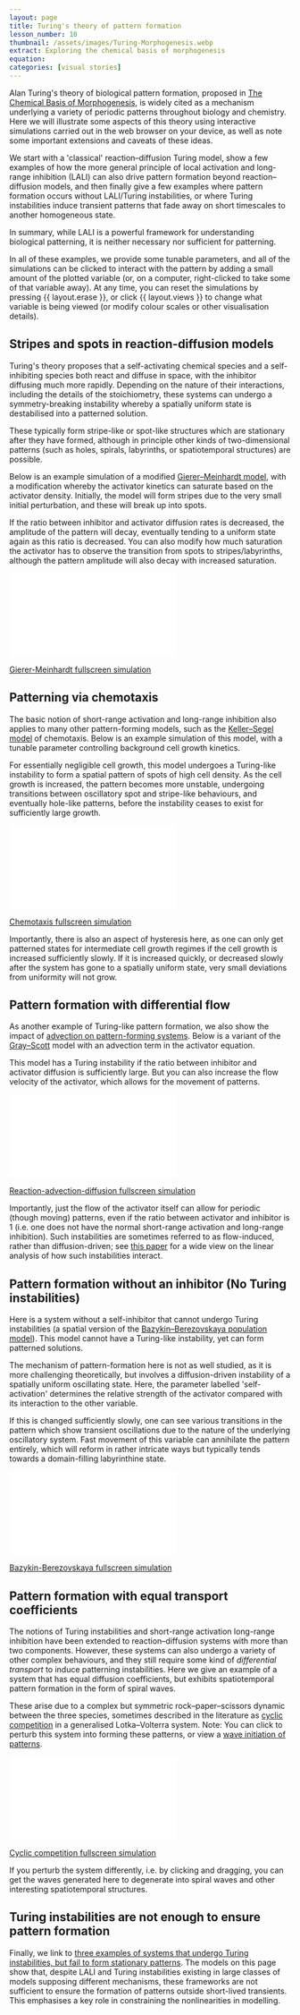 ```yaml
---
layout: page
title: Turing's theory of pattern formation
lesson_number: 10
thumbnail: /assets/images/Turing-Morphogenesis.webp
extract: Exploring the chemical basis of morphogenesis
equation:
categories: [visual stories]
---
```


Alan Turing's theory of biological pattern formation, proposed in [The Chemical Basis of Morphogenesis](https://en.wikipedia.org/wiki/The_Chemical_Basis_of_Morphogenesis), is widely cited as a mechanism underlying a variety of periodic patterns throughout biology and chemistry. Here we will illustrate some aspects of this theory using interactive simulations carried out in the web browser on your device, as well as note some important extensions and caveats of these ideas.

We start with a 'classical' reaction–diffusion Turing model, show a few examples of how the more general principle of local activation and long-range inhibition (LALI) can also drive pattern formation beyond reaction–diffusion models, and then finally give a few examples where pattern formation occurs without LALI/Turing instabilities, or where Turing instabilities induce transient patterns that fade away on short timescales to another homogeneous state.

In summary, while LALI is a powerful framework for understanding biological patterning, it is neither necessary nor sufficient for patterning.

In all of these examples, we provide some tunable parameters, and all of the simulations can be clicked to interact with the pattern by adding a small amount of the plotted variable (or, on a computer, right-clicked to take some of that variable away). At any time, you can reset the simulations by pressing {{ layout.erase }}, or click {{ layout.views }} to change what variable is being viewed (or modify colour scales or other visualisation details).

## Stripes and spots in reaction-diffusion models

Turing's theory proposes that a self-activating chemical species and a self-inhibiting species both react and diffuse in space, with the inhibitor diffusing much more rapidly. Depending on the nature of their interactions, including the details of the stoichiometry, these systems can undergo a symmetry-breaking instability whereby a spatially uniform state is destabilised into a patterned solution.

These typically form stripe-like or spot-like structures which are stationary after they have formed, although in principle other kinds of two-dimensional patterns (such as holes, spirals, labyrinths, or spatiotemporal structures) are possible.

Below is an example simulation of a modified [Gierer–Meinhardt model](/mathematical-biology/gierer-meinhardt), with a modification whereby the activator kinetics can saturate based on the activator density. Initially, the model will form stripes due to the very small initial perturbation, and these will break up into spots.

If the ratio between inhibitor and activator diffusion rates is decreased, the amplitude of the pattern will decay, eventually tending to a uniform state again as this ratio is decreased. You can also modify how much saturation the activator has to observe the transition from spots to stripes/labyrinths, although the pattern amplitude will also decay with increased saturation.

<p style="text-align:center;margin-bottom:0;"><vpde-slider
    iframe="simGM"
    name="D"
    label="Ratio of inhibitor to activator diffusion"
    label-position="above"
    min-label="Small"
    max-label="Large"
    min="40"
    max="100"
    value="100"
    step="5"
></vpde-slider></p>

<p style="text-align:center;margin-bottom:0;"><vpde-slider
    iframe="simGM"
    name="K"
    label="Activator Saturation"
    label-position="below"
    min-label="None"
    max-label="Moderate"
    min="0"
    max="0.005"
    value="0"
></vpde-slider></p>

<iframe id="simGM" class="sim" style="margin-left:auto;margin-right:auto" src="/sim/?preset=GiererMeinhardtStripeiframe&story&nomathjax&sf=1" frameborder="0" loading="lazy"></iframe>

[Gierer-Meinhardt fullscreen simulation](/sim/?preset=GiererMeinhardtStripeiframe)

<p></p>

## Patterning via chemotaxis

The basic notion of short-range activation and long-range inhibition also applies to many other pattern-forming models, such as the [Keller–Segel model](/mathematical-biology/keller-segel) of chemotaxis. Below is an example simulation of this model, with a tunable parameter controlling background cell growth kinetics.

For essentially negligible cell growth, this model undergoes a Turing-like instability to form a spatial pattern of spots of high cell density. As the cell growth is increased, the pattern becomes more unstable, undergoing transitions between oscillatory spot and stripe-like behaviours, and eventually hole-like patterns, before the instability ceases to exist for sufficiently large growth.

<p style="text-align:center;margin-bottom:0;"><vpde-slider
    iframe="simKS"
    name="r"
    label="Cell growth"
    label-position="above"
    min-label="Small"
    max-label="Moderate"
    min="0.001"
    max="0.3"
    value="0.001"
></vpde-slider></p>

<iframe id="simKS" class="sim" style="margin-left:auto;margin-right:auto" src="/sim/?preset=KellerSegeliframe&story&nomathjax" frameborder="0" loading="lazy"></iframe>

[Chemotaxis fullscreen simulation](/sim/?preset=KellerSegeliframe)

Importantly, there is also an aspect of hysteresis here, as one can only get patterned states for intermediate cell growth regimes if the cell growth is increased sufficiently slowly. If it is increased quickly, or decreased slowly after the system has gone to a spatially uniform state, very small deviations from uniformity will not grow.

<p></p>

## Pattern formation with differential flow

As another example of Turing-like pattern formation, we also show the impact of [advection on pattern-forming systems](/nonlinear-physics/advecting-patterns). Below is a variant of the [Gray–Scott](/nonlinear-physics/gray-scott) model with an advection term in the activator equation.

This model has a Turing instability if the ratio between inhibitor and activator diffusion is sufficiently large. But you can also increase the flow velocity of the activator, which allows for the movement of patterns.

<p style="text-align:center;margin-bottom:0;"><vpde-slider
    iframe="simGSA"
    name="D"
    label="Ratio of inhibitor to activator diffusion"
    label-position="above"
    min-label="Small"
    max-label="Large"
    min="1"
    max="4"
    value="2"
    step="0.1"
></vpde-slider></p>

<p style="text-align:center;margin-bottom:0;"><vpde-slider
    iframe="simGSA"
    name="V"
    label="Activator Flow Velocity"
    label-position="below"
    min-label="Normal"
    max-label="Improved"
    min="0"
    max="0.3"
    value="0"
    step="0.05"
></vpde-slider></p>

<iframe id="simGSA" class="sim" style="margin-left:auto;margin-right:auto" src="/sim/?preset=GrayScottiframeAdvection&story&nomathjax" frameborder="0" loading="lazy"></iframe>

[Reaction-advection-diffusion fullscreen simulation](/sim/?preset=GrayScottiframeAdvection)

Importantly, just the flow of the activator itself can allow for periodic (though moving) patterns, even if the ratio between activator and inhibitor is 1 (i.e. one does not have the normal short-range activation and long-range inhibition). Such instabilities are sometimes referred to as flow-induced, rather than diffusion-driven; see [this paper](https://doi.org/10.1017/jfm.2019.620) for a wide view on the linear analysis of how such instabilities interact.

<p></p>



## Pattern formation without an inhibitor (No Turing instabilities)


Here is a system without a self-inhibitor that cannot undergo Turing instabilities (a spatial version of the [Bazykin–Berezovskaya population model](https://www.worldscientific.com/worldscibooks/10.1142/2284#t=aboutBook)). This model cannot have a Turing-like instability, yet can form patterned solutions.

The mechanism of pattern-formation here is not as well studied, as it is more challenging theoretically, but involves a diffusion-driven instability of a spatially uniform oscillating state. Here, the parameter labelled 'self-activation' determines the relative strength of the activator compared with its interaction to the other variable.

If this is changed sufficiently slowly, one can see various transitions in the pattern which show transient oscillations due to the nature of the underlying oscillatory system. Fast movement of this variable can annihilate the pattern entirely, which will reform in rather intricate ways but typically tends towards a domain-filling labyrinthine state.

<p style="text-align:center;margin-bottom:0;"><vpde-slider
    iframe="simLC"
    name="r"
    label="Self-activation"
    label-position="above"
    min-label="Small"
    max-label="Moderate"
    min="0.1"
    max="1"
    value="1"
></vpde-slider></p>

<iframe id="simLC" class="sim" style="margin-left:auto;margin-right:auto" src="/sim/?preset=PatterningViaLimitCycles&story&nomathjax" frameborder="0" loading="lazy"></iframe>

[Bazykin-Berezovskaya fullscreen simulation](/sim/?preset=PatterningViaLimitCycles)

<p></p>

## Pattern formation with equal transport coefficients

The notions of Turing instabilities and short-range activation long-range inhibition have been extended to reaction–diffusion systems with more than two components. However, these systems can also undergo a variety of other complex behaviours, and they still require some kind of *differential transport* to induce patterning instabilities. Here we give an example of a system that has equal diffusion coefficients, but exhibits spatiotemporal pattern formation in the form of spiral waves.

These arise due to a complex but symmetric rock–paper–scissors dynamic between the three species, sometimes described in the literature as [cyclic competition](/mathematical-biology/cyclic-competition) in a generalised Lotka–Volterra system. Note: You can click to perturb this system into forming these patterns, or view a [wave initiation of patterns](/sim/?preset=cyclicCompetitionWave).


<iframe id="simED" class="sim" style="margin-left:auto;margin-right:auto" src="/sim/?preset=CyclicCompetitionWaveiframe&story&nomathjax" frameborder="0" loading="lazy"></iframe>

[Cyclic competition fullscreen simulation](/sim/?preset=CyclicCompetitionWaveiframe)

<p></p>

If you perturb the system differently, i.e. by clicking and dragging, you can get the waves generated here to degenerate into spiral waves and other interesting spatiotemporal structures.

## Turing instabilities are not enough to ensure pattern formation

Finally, we link to [three examples of systems that undergo Turing instabilities, but fail to form stationary patterns](/mathematical-biology/Turing-conditions-are-not-enough). The models on this page show that, despite LALI and Turing instabilities existing in large classes of models supposing different mechanisms, these frameworks are not sufficient to ensure the formation of patterns outside short-lived transients. This emphasises a key role in constraining the nonlinearities in modelling.
